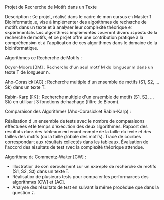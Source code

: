 Projet de Recherche de Motifs dans un Texte

Description :
Ce projet, réalisé dans le cadre de mon cursus en Master 1 Bioinformatique, vise à implémenter des algorithmes de recherche de motifs dans un texte et à analyser leur complexité théorique et expérimentale. Les algorithmes implémentés couvrent divers aspects de la recherche de motifs, et ce projet offre une contribution pratique à la compréhension et à l'application de ces algorithmes dans le domaine de la bioinformatique.

Algorithmes de Recherche de Motifs :

Boyer-Moore [BM] :
Recherche d'un seul motif M de longueur m dans un texte T de longueur n.

Aho-Corasick [AC] :
Recherche multiple d'un ensemble de motifs (S1, S2, ... Sk) dans un texte T.

Rabin-Karp [RK] :
Recherche multiple d'un ensemble de motifs (S1, S2, ... Sk) en utilisant 3 fonctions de hachage (filtre de Bloom).

Comparaison des Algorithmes (Aho-Corasick et Rabin-Karp) :

Réalisation d'un ensemble de tests avec le nombre de comparaisons effectuées et le temps d'exécution des deux algorithmes.
Rapport des résultats dans des tableaux en tenant compte de la taille du texte et des tailles des motifs (ou la taille globale des motifs).
Tracé de courbes correspondant aux résultats collectés dans les tableaux.
Évaluation de l'accord des résultats de test avec la complexité théorique attendue.



Algorithme de Commentz-Walter [CW] :
- Illustration de son déroulement sur un exemple de recherche de motifs (S1, S2, S3) dans un texte T.
- Réalisation de plusieurs tests pour comparer les performances des algorithmes [CW] et [AC].
- Analyse des résultats de test en suivant la même procédure que dans la question 2.
